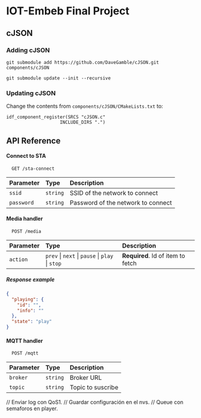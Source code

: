 # IOT-Embeb Final Project

## cJSON

### Adding cJSON

```
git submodule add https://github.com/DaveGamble/cJSON.git components/cJSON

git submodule update --init --recursive
```

### Updating cJSON

Change the contents from `components/cJSON/CMakeLists.txt` to:

```
idf_component_register(SRCS "cJSON.c"
                    INCLUDE_DIRS ".")
```

## API Reference

#### Connect to STA

```http
  GET /sta-connect
```

| Parameter  | Type     | Description                        |
| :--------- | :------- | :--------------------------------- |
| `ssid`     | `string` | SSID of the network to connect     |
| `password` | `string` | Password of the network to connect |

#### Media handler

```http
  POST /media
```

| Parameter | Type                                            | Description                       |
| :-------- | :---------------------------------------------- | :-------------------------------- |
| `action`  | `prev` \| `next` \| `pause` \| `play` \| `stop` | **Required**. Id of item to fetch |

##### Response example

```json
{
  "playing": {
    "id": "",
    "info": ""
  },
  "state": "play"
}
```

#### MQTT handler

```http
  POST /mqtt
```

| Parameter | Type     | Description       |
| :-------- | :------- | :---------------- |
| `broker`  | `string` | Broker URL        |
| `topic`   | `string` | Topic to suscribe |

// Enviar log con QoS1.
// Guardar configuración en el nvs.
// Queue con semaforos en player.
